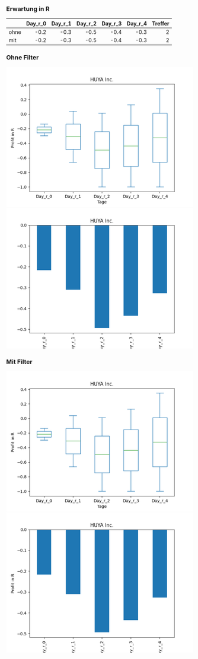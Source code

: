 ### Erwartung in R
|      |   Day_r_0 |   Day_r_1 |   Day_r_2 |   Day_r_3 |   Day_r_4 |   Treffer |
|:-----|----------:|----------:|----------:|----------:|----------:|----------:|
| ohne |      -0.2 |      -0.3 |      -0.5 |      -0.4 |      -0.3 |         2 |
| mit  |      -0.2 |      -0.3 |      -0.5 |      -0.4 |      -0.3 |         2 |

### Ohne Filter
![image info](./data/HUYA_box_all.png)
![image info](./data/HUYA_median_all.png)

### Mit Filter
![image info](./data/HUYA_box_filtered.png)
![image info](./data/HUYA_median_filtered.png)